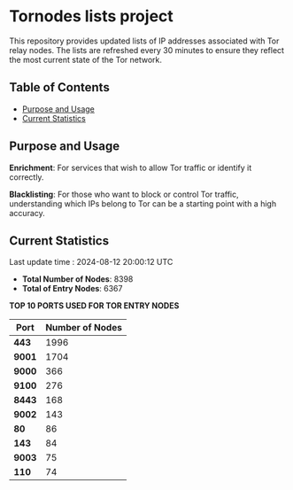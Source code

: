 # Tornodes lists project

This repository provides updated lists of IP addresses associated with Tor relay nodes. The lists are refreshed every 30 minutes to ensure they reflect the most current state of the Tor network.

## Table of Contents

- [Purpose and Usage](#purpose-and-usage)
- [Current Statistics](#current-statistics)


## Purpose and Usage

**Enrichment**: For services that wish to allow Tor traffic or identify it correctly.

**Blacklisting**: For those who want to block or control Tor traffic, understanding which IPs belong to Tor can be a starting point with a high accuracy.

## Current Statistics

Last update time : 2024-08-12 20:00:12 UTC

- **Total Number of Nodes**: 8398
- **Total of Entry Nodes**: 6367

**TOP 10 PORTS USED FOR TOR ENTRY NODES**

| **Port** | **Number of Nodes** |
|------|-----------------|
| **443**   | 1996  |
| **9001**   | 1704  |
| **9000**   | 366  |
| **9100**   | 276  |
| **8443**   | 168  |
| **9002**   | 143  |
| **80**   | 86  |
| **143**   | 84  |
| **9003**   | 75  |
| **110**   | 74  |

